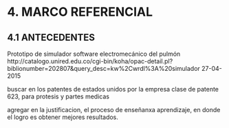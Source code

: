 # 4. MARCO REFERENCIAL

## 4.1 ANTECEDENTES

Prototipo de simulador software electromecánico del pulmón
http:\/\/catalogo.unired.edu.co\/cgi-bin\/koha\/opac-detail.pl?biblionumber=202807&query\_desc=kw%2Cwrdl%3A%20simulador
27-04-2015

buscar en los patentes de estados unidos por la empresa
clase de patente 623, para protesis y partes medicas

agregar en la justificacion, el proceso de enseñanxa aprendizaje, en donde el logro es obtener mejores resultados.

